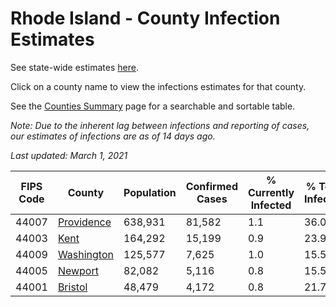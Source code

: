 # Rhode Island - County Infection Estimates

See state-wide estimates [here](/infections/us-ri).

Click on a county name to view the infections estimates for that county.

See the [Counties Summary](/infections/summary-counties) page for a searchable and sortable table.

*Note: Due to the inherent lag between infections and reporting of cases, our estimates of infections are as of 14 days ago.*

*Last updated: March 1, 2021*

|   FIPS Code |                   County |   Population |   Confirmed Cases |   % Currently Infected |   % Total Infected |
|-------------|--------------------------|--------------|-------------------|------------------------|--------------------|
|       44007 | [Providence](providence) |      638,931 |            81,582 |                    1.1 |               36.0 |
|       44003 |             [Kent](kent) |      164,292 |            15,199 |                    0.9 |               23.9 |
|       44009 | [Washington](washington) |      125,577 |             7,625 |                    1.0 |               15.5 |
|       44005 |       [Newport](newport) |       82,082 |             5,116 |                    0.8 |               15.5 |
|       44001 |       [Bristol](bristol) |       48,479 |             4,172 |                    0.8 |               21.7 |